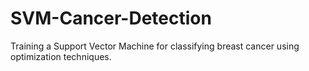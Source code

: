 # SVM-Cancer-Detection
Training a Support Vector Machine for classifying breast cancer using optimization techniques.
